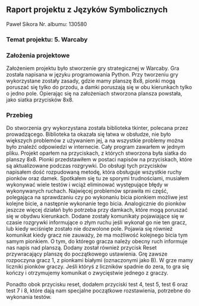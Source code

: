 ## Raport projektu z Języków Symbolicznych
Paweł Sikora Nr. albumu: 130580
 
### Temat projektu: 5. Warcaby

### Założenia projektowe

Założeniem projektu było stworzenie gry strategicznej w Warcaby.
Gra została napisana w języku programowania Python. 
Przy tworzeniu gry wykorzystane zostały zasady, gdzie mamy planszę 8x8, pionki mogą poruszać się tylko do przodu,
a damki poruszają się w obu kierunkach tylko o jedno pole.
Opierając się na założeniach stworzona plansza powstała, jako siatka przycisków 8x8.

### Przebieg

Do stworzenia gry wykorzystana została biblioteka tkinter, polecana przez prowadzącego.
Biblioteka ta okazała się łatwa w obsłudze, nie było większych problemów z używaniem jej,
a na wszystkie problemy można było znaleźć odpowiedzi w internecie.
Cały program zawarłem w jednym pliku.
Projekt oparłem na przyciskach, z których stworzona była siatka do planszy 8x8.
Pionki przedstawiłem w postaci napisów na przyciskach, które są aktualizowane podczas rozgrywki.
Do obsługi tych przycisków napisałem dość rozpudowaną metodę, która obsługuje wszystkie ruchy pionków oraz damek.
Spotkałem się tu ze sporymi trudnościami, musiałem wykonywać wiele testów i wciąż eliminować występujące błędy w wykonywanych ruchach.
Najwięcej problemów sprawiła mi część, polegająca na sprawdzaniu czy po wykonaniu bicia pionkiem możliwe jest kolejne bicie,
a następnie wykonanie tego bicia.
Analogicznie do pionków jeszcze więcej działań było potrzeba przy damkach, które mogą poruszać się w obydwu kierunkach.
Dodane zostały komunikaty pojawiające się w czasie rozgrywki informujące o złym ruchu jeśli wykonał go nie ten gracz, lub kiedy 
wciśnięte zostało nie dozwolone pole. Pojawia się również komunikat kiedy gracz nie zauważy,
że ma możliwość kolejnego bicia tym samym pionkiem.
O tym, do którego gracza należy obecny ruch informuje nas napis nad planszą.
Dodany został również przycisk Reset przywracający planszę do początkowego ustawienia.
Grę zawsze rozpoczyna gracz 1, z pionkami białymi (oznaczonymi jako B).
W grze mamy liczniki pionków graczy. Jeśli któryś z liczników spadnie do zera, to gra się kończy i otrzymujemy komunikat o zwycięstwie jednego z graczy.

Ponadto obok przycisku reset, dodałem przyciski test 4, test 5, test 6 oraz test 7 i 8,
które dają nam specjalne początkowe rozstawienia, potrzebne do wykonania testów.
